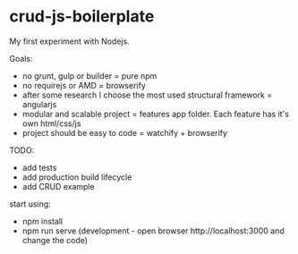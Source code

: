 # crud-js-boilerplate
My first experiment with Nodejs.

Goals:
- no grunt, gulp or builder = pure npm
- no requirejs or AMD = browserify
- after some research I choose the most used structural framework = angularjs
- modular and scalable project = features app folder. Each feature has it's own html/css/js
- project should be easy to code = watchify + browserify
 
TODO:
- add tests
- add production build lifecycle
- add CRUD example
 
start using:
- npm install
- npm run serve (development - open browser http://localhost:3000 and change the code)
